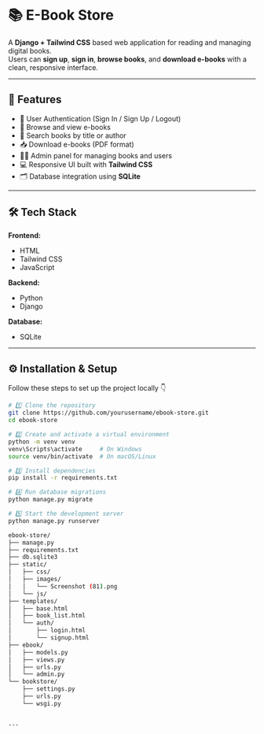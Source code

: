 # 📚 E-Book Store

A **Django + Tailwind CSS** based web application for reading and managing digital books.  
Users can **sign up**, **sign in**, **browse books**, and **download e-books** with a clean, responsive interface.

---

## 🚀 Features

- 🔐 User Authentication (Sign In / Sign Up / Logout)  
- 📘 Browse and view e-books  
- 🔎 Search books by title or author  
- 📥 Download e-books (PDF format)  
- 🧑‍💼 Admin panel for managing books and users  
- 💻 Responsive UI built with **Tailwind CSS**  
- 🗂️ Database integration using **SQLite**

---

## 🛠️ Tech Stack

**Frontend:**  
- HTML  
- Tailwind CSS  
- JavaScript  

**Backend:**  
- Python  
- Django  

**Database:**  
- SQLite  

---

## ⚙️ Installation & Setup

Follow these steps to set up the project locally 👇

```bash
# 1️⃣ Clone the repository
git clone https://github.com/yourusername/ebook-store.git
cd ebook-store

# 2️⃣ Create and activate a virtual environment
python -m venv venv
venv\Scripts\activate     # On Windows
source venv/bin/activate  # On macOS/Linux

# 3️⃣ Install dependencies
pip install -r requirements.txt

# 4️⃣ Run database migrations
python manage.py migrate

# 5️⃣ Start the development server
python manage.py runserver

ebook-store/
├── manage.py
├── requirements.txt
├── db.sqlite3
├── static/
│   ├── css/
│   ├── images/
│   │   └── Screenshot (81).png
│   └── js/
├── templates/
│   ├── base.html
│   ├── book_list.html
│   └── auth/
│       ├── login.html
│       └── signup.html
├── ebook/
│   ├── models.py
│   ├── views.py
│   ├── urls.py
│   └── admin.py
└── bookstore/
    ├── settings.py
    ├── urls.py
    └── wsgi.py


---

